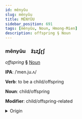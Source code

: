 ```yaml
---
id: mênyûu
slug: mênyûu
title: MÊNYÛU
sidebar_position: 691
tags: [mênyûu, Noun, Hmong-Mien]
description: offspring § Noun
---
```


### mênyûu&emsp;<span kind="abugida">ƶ̃ʇɀʄɽʃ</span>

*offspring* **§** [Noun](../../tags/Noun)

**IPA**: /ˈmen.ju.ʌ/

**Verb**: to be a child/offspring

**Noun**: child/offspring

**Modifier**: child/offspring-related

<details>
    <summary>Origin</summary>
    Hmong, White menyuam /me˧.ɲu̯ə˩̰ˀ/<br/>
    <em>Hmong-Mien Language Family</em>
</details>